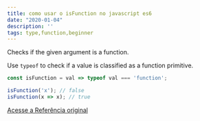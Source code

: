 ```yaml
---
title: como usar o isFunction no javascript es6
date: "2020-01-04"
description: ''
tags: type,function,beginner
---
```


Checks if the given argument is a function.

Use `typeof` to check if a value is classified as a function primitive.

```js
const isFunction = val => typeof val === 'function';
```

```js
isFunction('x'); // false
isFunction(x => x); // true
```


[Acesse a Referência original](http://github.com/30-seconds/)
